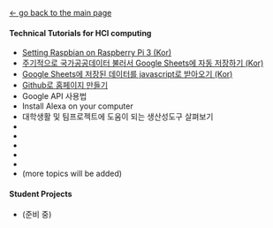 [← go back to the main page](https://leelamb.github.io/)

#### Technical Tutorials for HCI computing
- [Setting Raspbian on Raspberry Pi 3 (Kor)](Raspbian.md)
- [주기적으로 국가공공데이터 불러서 Google Sheets에 자동 저장하기 (Kor)](PublicDataToGoogleSheets.md)
- [Google Sheets에 저장된 데이터를 javascript로 받아오기 (Kor)](ReadGoogleSheets.md)
- [Github로 홈페이지 만들기](GithubHomepage.md)
- Google API 사용법
- Install Alexa on your computer
- 대학생활 및 팀프로젝트에 도움이 되는 생산성도구 살펴보기
- 
- 
- 
- 
- 
- (more topics will be added)

#### Student Projects
- (준비 중)
